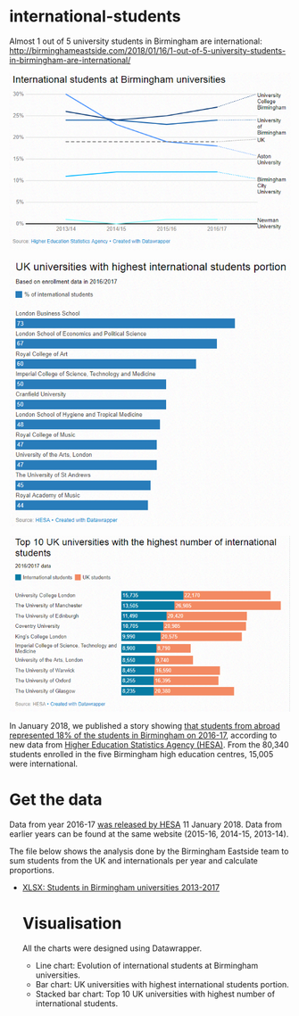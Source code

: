 # international-students
Almost 1 out of 5 university students in Birmingham are international: http://birminghameastside.com/2018/01/16/1-out-of-5-university-students-in-birmingham-are-international/

![Evolution of international students at Birmingham universities](https://github.com/Birmingham-Eastside/international-students/blob/master/Evolution%20of%20international%20students%20at%20Birmingham%20universities.png)

![UK universities with highest international students portion](https://github.com/Birmingham-Eastside/international-students/blob/master/UK%20universities%20with%20highest%20international%20students%20portion.png)

![Top 10 UK universities with highest number of international students](https://github.com/Birmingham-Eastside/international-students/blob/master/Top%2010%20UK%20universities%20with%20highest%20number%20of%20international%20students.png)

In January 2018, we published a story showing <a href="http://birminghameastside.com/2018/01/16/1-out-of-5-university-students-in-birmingham-are-international/">that students from abroad represented 18% of the students in Birmingham on 2016-17</a>, according to new data from <a href="https://www.hesa.ac.uk/">Higher Education Statistics Agency (HESA)</a>. From the 80,340 students enrolled in the five Birmingham high education centres, 15,005 were international.

# Get the data
Data from year 2016-17 <a href="https://www.hesa.ac.uk/news/11-01-2018/sfr247-higher-education-student-statistics/location">was released by HESA</a> 11 January 2018. Data from earlier years can be found at the same website (2015-16, 2014-15, 2013-14).

The file below shows the analysis done by the Birmingham Eastside team to sum students from the UK and internationals per year and calculate proportions. 
<ul>
  <li><a href="https://github.com/Birmingham-Eastside/international-students/blob/master/Students%20in%20Birmingham%20universities%202013-2017.xlsx">XLSX: Students in Birmingham universities 2013-2017</a></li>

# Visualisation
All the charts were designed using Datawrapper. 
<ul>
  <li>Line chart: Evolution of international students at Birmingham universities.</li>
  <li>Bar chart: UK universities with highest international students portion.</li>
  <li>Stacked bar chart: Top 10 UK universities with highest number of international students.</li>
</ul>
